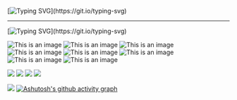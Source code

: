[![Typing SVG](https://readme-typing-svg.demolab.com?font=Roboto&weight=600&size=24&pause=1000&color=010101&background=1620FF00&repeat=false&width=435&lines=Hello+there!)](https://git.io/typing-svg)

***
[![Typing SVG](https://readme-typing-svg.demolab.com?font=Roboto&weight=600&size=24&pause=1000&color=010101&background=1620FF00&repeat=false&width=435&lines=My+current+stack:)](https://git.io/typing-svg)

![This is an image](https://img.shields.io/badge/Python-FFD43B?style=for-the-badge&logo=python&logoColor=blue)
![This is an image](https://img.shields.io/badge/JavaScript-323330?style=for-the-badge&logo=javascript&logoColor=F7DF1E)
![This is an image](https://img.shields.io/badge/Bootstrap-563D7C?style=for-the-badge&logo=bootstrap&logoColor=white)
![This is an image](https://img.shields.io/badge/HTML5-E34F26?style=for-the-badge&logo=html5&logoColor=white)
![This is an image](https://img.shields.io/badge/redis-CC0000.svg?&style=for-the-badge&logo=redis&logoColor=white)
![This is an image](https://img.shields.io/badge/Django-092E20?style=for-the-badge&logo=django&logoColor=green)
![This is an image](https://img.shields.io/badge/Flask-000000?style=for-the-badge&logo=flask&logoColor=white)
![This is an image](https://img.shields.io/badge/PostgreSQL-316192?style=for-the-badge&logo=postgresql&logoColor=white)

![](https://github-profile-summary-cards.vercel.app/api/cards/most-commit-language?username=ownax-vit&theme=2077) ![](https://github-profile-summary-cards.vercel.app/api/cards/repos-per-language?username=ownax-vit&theme=2077)
![](https://github-profile-summary-cards.vercel.app/api/cards/stats?username=ownax-vit&theme=2077)
![](https://github-profile-summary-cards.vercel.app/api/cards/productive-time?username=ownax-vit&theme=2077)

![](https://github-profile-summary-cards.vercel.app/api/cards/profile-details?username=ownax-vit&theme=2077)
[![Ashutosh's github activity graph](https://github-readme-activity-graph.cyclic.app/graph?username=ownax-vit&custom_title=Contribustion%20in%20the%20last%20month&bg_color=141321&color=dfd20e&line=00ffc8&point=24292e&area=true&hide_border=true)](https://github.com/ashutosh00710/github-readme-activity-graph)


